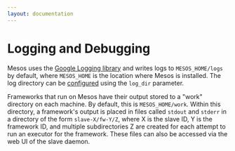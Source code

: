 ```yaml
---
layout: documentation
---
```


# Logging and Debugging

Mesos uses the [Google Logging library](/documentation/latest/http://code.google.com/p/google-glog) and writes logs to `MESOS_HOME/logs` by default, where `MESOS_HOME` is the location where Mesos is installed. The log directory can be [configured](configuration/) using the `log_dir` parameter.

Frameworks that run on Mesos have their output stored to a "work" directory on each machine. By default, this is `MESOS_HOME/work`. Within this directory, a framework's output is placed in files called `stdout` and `stderr` in a directory of the form `slave-X/fw-Y/Z`, where X is the slave ID, Y is the framework ID, and multiple subdirectories Z are created for each attempt to run an executor for the framework. These files can also be accessed via the web UI of the slave daemon.